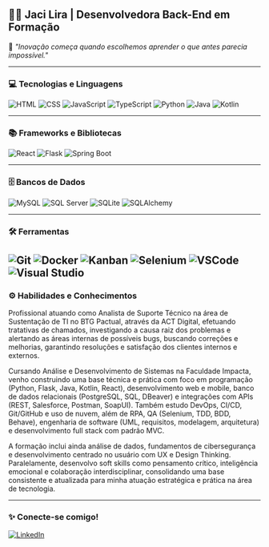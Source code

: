 ## 👩‍💻 Jaci Lira | Desenvolvedora Back-End em Formação

🧠 *"Inovação começa quando escolhemos aprender o que antes parecia impossível."*

---

### 💻 Tecnologias e Linguagens
![HTML](https://img.shields.io/badge/HTML5-E34F26?style=flat&logo=html5&logoColor=white)
![CSS](https://img.shields.io/badge/CSS3-1572B6?style=flat&logo=css3&logoColor=white)
![JavaScript](https://img.shields.io/badge/JavaScript-F7DF1E?style=flat&logo=javascript&logoColor=black)
![TypeScript](https://img.shields.io/badge/TypeScript-3178C6?style=flat&logo=typescript&logoColor=white)
![Python](https://img.shields.io/badge/Python-3776AB?style=flat&logo=python&logoColor=white)
![Java](https://img.shields.io/badge/Java-ED8B00?style=flat&logo=java&logoColor=white)
![Kotlin](https://img.shields.io/badge/Kotlin-0095D5?style=flat&logo=kotlin&logoColor=white)

---

### 📚 Frameworks e Bibliotecas
![React](https://img.shields.io/badge/React-61DAFB?style=flat&logo=react&logoColor=black)
![Flask](https://img.shields.io/badge/Flask-000000?style=flat&logo=flask&logoColor=white)
![Spring Boot](https://img.shields.io/badge/Spring_Boot-6DB33F?style=flat&logo=spring-boot&logoColor=white)



---

### 🗄️ Bancos de Dados
![MySQL](https://img.shields.io/badge/MySQL-4479A1?style=flat&logo=mysql&logoColor=white)
![SQL Server](https://img.shields.io/badge/Microsoft_SQL_Server-CC2927?style=flat&logo=microsoft-sql-server&logoColor=white)
![SQLite](https://img.shields.io/badge/SQLite-003B57?style=flat&logo=sqlite&logoColor=white)
![SQLAlchemy](https://img.shields.io/badge/SQLAlchemy-FFA500?style=flat&logo=python&logoColor=white)

---
### 🛠️ Ferramentas
![Git](https://img.shields.io/badge/Git-F05032?style=flat&logo=git&logoColor=white)
![Docker](https://img.shields.io/badge/Docker-2496ED?style=flat&logo=docker&logoColor=white)
![Kanban](https://img.shields.io/badge/Kanban-0052CC?style=flat&logo=trello&logoColor=white)
![Selenium](https://img.shields.io/badge/Selenium-4DB33F?style=flat&logo=selenium&logoColor=white)
![VSCode](https://img.shields.io/badge/Visual_Studio_Code-0078D7?style=flat&logo=visual-studio-code&logoColor=white)
![Visual Studio](https://img.shields.io/badge/Visual_Studio-5C2D91?style=flat&logo=visual-studio&logoColor=white)
---

### ⚙️ Habilidades e Conhecimentos

Profissional atuando como Analista de Suporte Técnico na área de Sustentação de TI no BTG Pactual, através da ACT Digital, efetuando tratativas de chamados, investigando a causa raiz dos problemas e alertando as áreas internas de possíveis bugs, buscando correções e melhorias, garantindo resoluções e satisfação dos clientes internos e externos.


Cursando Análise e Desenvolvimento de Sistemas na Faculdade Impacta, venho construindo uma base técnica e prática com foco em programação (Python, Flask, Java, Kotlin, React), desenvolvimento web e mobile, banco de dados relacionais (PostgreSQL, SQL, DBeaver) e integrações com APIs (REST, Salesforce, Postman, SoapUI). Também estudo DevOps, CI/CD, Git/GitHub e uso de nuvem, além de RPA, QA (Selenium, TDD, BDD, Behave), engenharia de software (UML, requisitos, modelagem, arquitetura) e desenvolvimento full stack com padrão MVC.


A formação inclui ainda análise de dados, fundamentos de cibersegurança e desenvolvimento centrado no usuário com UX e Design Thinking. Paralelamente, desenvolvo soft skills como pensamento crítico, inteligência emocional e colaboração interdisciplinar, consolidando uma base consistente e atualizada para minha atuação estratégica e prática na área de tecnologia.


---

### ✨ Conecte-se comigo!
[![LinkedIn](https://img.shields.io/badge/LinkedIn-blue?style=flat&logo=linkedin&logoColor=white)](https://www.linkedin.com/in/jaci-lira)
